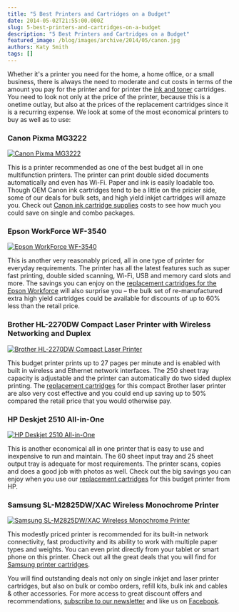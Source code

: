 ```yaml
---
title: "5 Best Printers and Cartridges on a Budget"
date: 2014-05-02T21:55:00.000Z
slug: 5-best-printers-and-cartridges-on-a-budget
description: "5 Best Printers and Cartridges on a Budget"
featured_image: /blog/images/archive/2014/05/canon.jpg
authors: Katy Smith
tags: []
---
```


Whether it's a printer you need for the home, a home office, or a small business, there is always the need to moderate and cut costs in terms of the amount you pay for the printer and for printer the [ink and toner](https://www.tomatoink.com/) cartridges. You need to look not only at the price of the printer, because this is a onetime outlay, but also at the prices of the replacement cartridges since it is a recurring expense. We look at some of the most economical printers to buy as well as to use:

### Canon Pixma MG3222

[![Canon Pixma MG3222](/blog/images/archive/2014/05/canon.jpg)](/blog/images/archive/2014/05/canon.jpg)

This is a printer recommended as one of the best budget all in one multifunction printers. The printer can print double sided documents automatically and even has Wi-Fi. Paper and ink is easily loadable too. Though OEM Canon ink cartridges tend to be a little on the pricier side, some of our deals for bulk sets, and high yield inkjet cartridges will amaze you. Check out [Canon ink cartridge supplies](https://www.tomatoink.com/canon-printer-cartridges) costs to see how much you could save on single and combo packages.

### Epson WorkForce WF-3540

[![Epson WorkForce WF-3540](/blog/images/archive/2014/05/epson.jpg)](/blog/images/archive/2014/05/epson.jpg)

This is another very reasonably priced, all in one type of printer for everyday requirements. The printer has all the latest features such as super fast printing, double sided scanning, Wi-Fi, USB and memory card slots and more. The savings you can enjoy on the [replacement cartridges for the Epson Workforce](https://www.tomatoink.com/Epson-Workforce-WF-3540-Ink-Cartridges) will also surprise you – the bulk set of re-manufactured extra high yield cartridges could be available for discounts of up to 60% less than the retail price.

### Brother HL-2270DW Compact Laser Printer with Wireless Networking and Duplex

[![Brother HL-2270DW Compact Laser Printer](/blog/images/archive/2014/05/brother.jpg)](/blog/images/archive/2014/05/brother.jpg)

This budget printer prints up to 27 pages per minute and is enabled with built in wireless and Ethernet network interfaces. The 250 sheet tray capacity is adjustable and the printer can automatically do two sided duplex printing. The [replacement cartridges](https://www.tomatoink.com/Brother-HL-2270DW-Toner-Cartridges) for this compact Brother laser printer are also very cost effective and you could end up saving up to 50% compared the retail price that you would otherwise pay.

### HP Deskjet 2510 All-in-One

[![HP Deskjet 2510 All-in-One](/blog/images/archive/2014/05/HP-Deskjet-Ink-Advantage-2515.png)](/blog/images/archive/2014/05/HP-Deskjet-Ink-Advantage-2515.png)

This is another economical all in one printer that is easy to use and inexpensive to run and maintain. The 60 sheet input tray and 25 sheet output tray is adequate for most requirements. The printer scans, copies and does a good job with photos as well. Check out the big savings you can enjoy when you use our [replacement cartridges](https://www.tomatoink.com/HP-DeskJet-2510-Ink-Cartridges) for this budget printer from HP.

### Samsung SL-M2825DW/XAC Wireless Monochrome Printer

[![Samsung SL-M2825DW/XAC Wireless Monochrome Printer](/blog/images/archive/2014/05/Samsung.jpg)](/blog/images/archive/2014/05/Samsung.jpg)

This modestly priced printer is recommended for its built-in network connectivity, fast productivity and its ability to work with multiple paper types and weights. You can even print directly from your tablet or smart phone on this printer. Check out all the great deals that you will find for [Samsung printer cartridges](https://www.tomatoink.com/samsung-printer-cartridges).

You will find outstanding deals not only on single inkjet and laser printer cartridges, but also on bulk or combo orders, refill kits, bulk ink and cables & other accessories. For more access to great discount offers and recommendations, [subscribe to our newsletter](https://www.tomatoink.com/welcome/subscribe/?email=&subscriber%5Ffirstname=) and like us on [Facebook](https://www.facebook.com/tomatoinktoner).